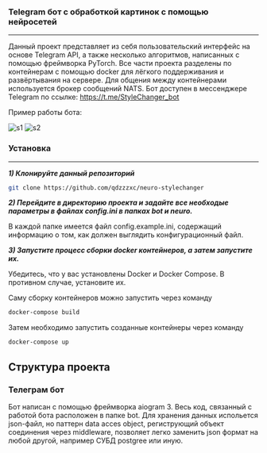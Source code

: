 ### Telegram бот с обработкой картинок с помощью нейросетей
---
Данный проект представляет из себя пользовательский интерфейс на основе Telegram API, а также несколько алгоритмов, написанных с помощью фреймворка PyTorch. 
Все части проекта разделены по контейнерам с помощью docker для лёгкого поддерживания и развёртывания на сервере. Для общения между контейнерами используется брокер сообщений NATS.
Бот доступен в мессенджере Telegram по ссылке: https://t.me/StyleChanger_bot

Пример работы бота:

![s1](https://github.com/qdzzzxc/neuro-stylechanger/assets/126320160/41b332a6-3ab5-4460-9c3d-4a178be0829c)
![s2](https://github.com/qdzzzxc/neuro-stylechanger/assets/126320160/52fef69c-7d71-4962-af39-5359d4ef27b5)

### Установка
---

***1) Клонируйте данный репозиторий***

```bash
git clone https://github.com/qdzzzxc/neuro-stylechanger
```

***2) Перейдите в директорию проекта и задайте все необходые параметры в файлах config.ini в папках bot и neuro.***

В каждой папке имеется файл config.example.ini, содержащий информацию о том, как должен выглядить конфигурационный файл.

***3) Запустите процесс сборки docker контейнеров, а затем запустите их.***
    
Убедитесь, что у вас установлены Docker и Docker Compose. В противном случае, установите их.

Саму сборку контейнеров можно запустить через команду
```bash
docker-compose build
```

Затем необходимо запустить созданные контейнеры через команду
```bash
docker-compose up
```
## Структура проекта

### Телеграм бот

Бот написан с помощью фреймворка aiogram 3. Весь код, связанный с работой бота расположен в папке bot. 
Для хранения данных испольется json-файл, но паттерн data acces object, региструющий объект соединения через middleware,
позволяет легко заменить json формат на любой другой, например СУБД postgree или иную. 
